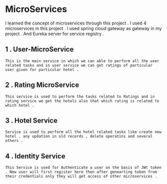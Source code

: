 # MicroServices

I learned the concept of microservices through this project . I used 4 microservices in this project . I used spring cloud gateway as gateway in my project .
And Eureka server for service registry .


## 1 . User-MicroService
    This is the main service in which we can able to perform all the user related tasks and in user service we can get ratings of particular user given for particular hotel .

## 2 . Rating MicroService
    This service is used to perform the tasks related to Ratings and in rating service we get the hotels also that which rating is related to which hotel .

## 3 . Hotel Service 
    Service is used to perform all the hotel related tasks like create new hotel , any updation in old records , delete operatins and several others .

## 4 . Identity Service
    This Service is used for Authenticate a user on the basis of JWt token . New user will first register here then after genearting token from their credentials only they will get access of other microservices .
